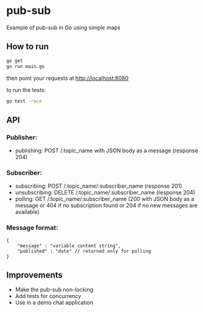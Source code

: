 # pub-sub
Example of pub-sub in Go using simple maps

## How to run
```sh
go get
go run main.go
```
then point your requests at [http://localhost:8080](http://localhost:8080)

to run the tests:
```sh
go test -race
```

## API

### Publisher:
- publishing: POST /:topic_name with JSON body as a message (response 204)

### Subscriber:
- subscribing: POST /:topic_name/:subscriber_name (response 201)
- unsubscribing: DELETE /:topic_name/:subscriber_name (response 204)
- polling: GET /:topic_name/:subscriber_name (200 with JSON body as a message or 404 if no subscription found or 204 if no new messages are available)

### Message format:
```
{
	"message" : "variable content string",
	"published" : "date" // returned only for polling
}
```

## Improvements
- Make the pub-sub non-locking
- Add tests for concurrency
- Use in a demo chat application
